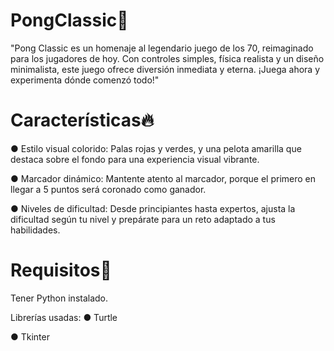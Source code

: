 # PongClassic🏓
"Pong Classic es un homenaje al legendario juego de los 70, reimaginado para los jugadores de hoy. Con controles simples, física realista y un diseño minimalista, este juego ofrece diversión inmediata y eterna. ¡Juega ahora y experimenta dónde comenzó todo!"

# Características🔥
● Estilo visual colorido: Palas rojas y verdes, y una pelota amarilla que destaca sobre el fondo para una experiencia visual vibrante.

● Marcador dinámico: Mantente atento al marcador, porque el primero en llegar a 5 puntos será coronado como ganador.

● Niveles de dificultad: Desde principiantes hasta expertos, ajusta la dificultad según tu nivel y prepárate para un reto adaptado a tus habilidades.

# Requisitos🔎
Tener Python instalado.

Librerías usadas:
● Turtle

● Tkinter
